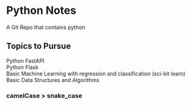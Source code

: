 # Python Notes
A Git Repo that contains python<br/>

## Topics to Pursue
Python FastAPI<br/>
Python Flask<br/>
Basic Machine Learning with regression and classification (sci-kit learn)<br/>
Basic Data Structures and Algorithms<br/>

### camelCase > snake_case